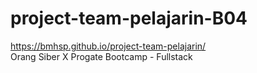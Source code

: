 # project-team-pelajarin-B04
https://bmhsp.github.io/project-team-pelajarin/ 
<br>
Orang Siber X Progate Bootcamp - Fullstack
